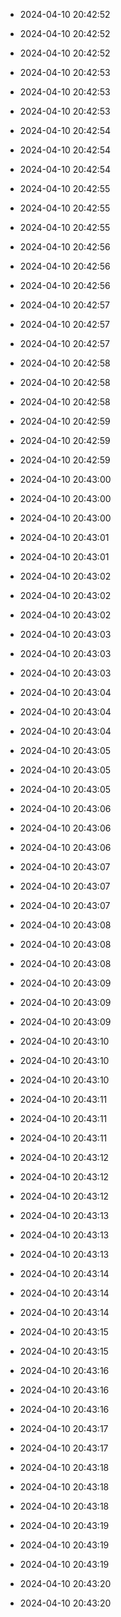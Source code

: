 
- 2024-04-10 20:42:52

- 2024-04-10 20:42:52

- 2024-04-10 20:42:52

- 2024-04-10 20:42:53

- 2024-04-10 20:42:53

- 2024-04-10 20:42:53

- 2024-04-10 20:42:54

- 2024-04-10 20:42:54

- 2024-04-10 20:42:54

- 2024-04-10 20:42:55

- 2024-04-10 20:42:55

- 2024-04-10 20:42:55

- 2024-04-10 20:42:56

- 2024-04-10 20:42:56

- 2024-04-10 20:42:56

- 2024-04-10 20:42:57

- 2024-04-10 20:42:57

- 2024-04-10 20:42:57

- 2024-04-10 20:42:58

- 2024-04-10 20:42:58

- 2024-04-10 20:42:58

- 2024-04-10 20:42:59

- 2024-04-10 20:42:59

- 2024-04-10 20:42:59

- 2024-04-10 20:43:00

- 2024-04-10 20:43:00

- 2024-04-10 20:43:00

- 2024-04-10 20:43:01

- 2024-04-10 20:43:01

- 2024-04-10 20:43:02

- 2024-04-10 20:43:02

- 2024-04-10 20:43:02

- 2024-04-10 20:43:03

- 2024-04-10 20:43:03

- 2024-04-10 20:43:03

- 2024-04-10 20:43:04

- 2024-04-10 20:43:04

- 2024-04-10 20:43:04

- 2024-04-10 20:43:05

- 2024-04-10 20:43:05

- 2024-04-10 20:43:05

- 2024-04-10 20:43:06

- 2024-04-10 20:43:06

- 2024-04-10 20:43:06

- 2024-04-10 20:43:07

- 2024-04-10 20:43:07

- 2024-04-10 20:43:07

- 2024-04-10 20:43:08

- 2024-04-10 20:43:08

- 2024-04-10 20:43:08

- 2024-04-10 20:43:09

- 2024-04-10 20:43:09

- 2024-04-10 20:43:09

- 2024-04-10 20:43:10

- 2024-04-10 20:43:10

- 2024-04-10 20:43:10

- 2024-04-10 20:43:11

- 2024-04-10 20:43:11

- 2024-04-10 20:43:11

- 2024-04-10 20:43:12

- 2024-04-10 20:43:12

- 2024-04-10 20:43:12

- 2024-04-10 20:43:13

- 2024-04-10 20:43:13

- 2024-04-10 20:43:13

- 2024-04-10 20:43:14

- 2024-04-10 20:43:14

- 2024-04-10 20:43:14

- 2024-04-10 20:43:15

- 2024-04-10 20:43:15

- 2024-04-10 20:43:16

- 2024-04-10 20:43:16

- 2024-04-10 20:43:16

- 2024-04-10 20:43:17

- 2024-04-10 20:43:17

- 2024-04-10 20:43:18

- 2024-04-10 20:43:18

- 2024-04-10 20:43:18

- 2024-04-10 20:43:19

- 2024-04-10 20:43:19

- 2024-04-10 20:43:19

- 2024-04-10 20:43:20

- 2024-04-10 20:43:20
